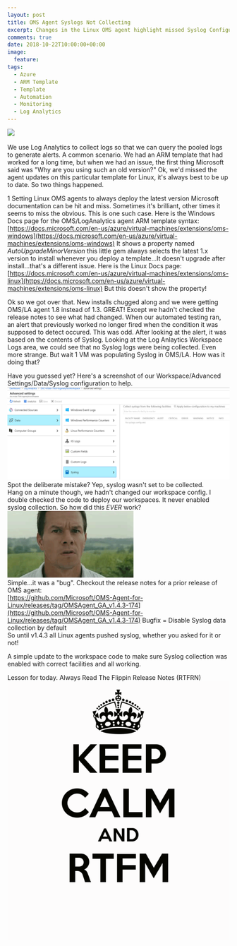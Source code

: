 ```yaml
---
layout: post
title: OMS Agent Syslogs Not Collecting
excerpt: Changes in the Linux OMS agent highlight missed Syslog Configuration (RTFM or RTFRN)
comments: true
date: 2018-10-22T10:00:00+00:00
image:
  feature: 
tags: 
  - Azure
  - ARM Template
  - Template
  - Automation
  - Monitoring
  - Log Analytics
---
```


<img style="float: top;" src="https://msdnshared.blob.core.windows.net/media/2016/11/OMS-Log-Analytics-e1479220299227.png">

We use Log Analytics to collect logs so that we can query the pooled logs to generate alerts.  A common scenario. 
We had an ARM template that had worked for a long time, but when we had an issue, the first thing Microsoft said was "Why are you using such an old version?"
Ok, we'd missed the agent updates on this particular template for Linux, it's always best to be up to date.  So two things happened.

1 Setting Linux OMS agents to always deploy the latest version
Microsoft documentation can be hit and miss.  Sometimes it's brilliant, other times it seems to miss the obvious.  This is one such case.
Here is the Windows Docs page for the OMS/LogAnalytics agent ARM template syntax:  
[https://docs.microsoft.com/en-us/azure/virtual-machines/extensions/oms-windows](https://docs.microsoft.com/en-us/azure/virtual-machines/extensions/oms-windows)
It shows a property named *AutoUpgradeMinorVersion* this little gem always selects the latest 1.x version to install whenever you deploy a template...It doesn't upgrade after install...that's a different issue.
Here is the Linux Docs page:  
[https://docs.microsoft.com/en-us/azure/virtual-machines/extensions/oms-linux](https://docs.microsoft.com/en-us/azure/virtual-machines/extensions/oms-linux)
But this doesn't show the property!
  
Ok so we got over that.  New installs chugged along and we were getting OMS/LA agent 1.8 instead of 1.3.  GREAT!
Except we hadn't checked the release notes to see what had changed.
When our automated testing ran, an alert that previously worked no longer fired when the condition it was supposed to detect occured.
This was odd. After looking at the alert, it was based on the contents of Syslog.  Looking at  the Log Anlaytics Workspace Logs area, we could see that no Syslog logs were being collected. Even more strange. But wait 1 VM was populating Syslog in OMS/LA.  How was it doing that?

Have you guessed yet?
Here's a screenshot of our Workspace/Advanced Settings/Data/Syslog configuration to help. <img src=public/emptylawsyslog.png>
Spot the deliberate mistake? Yep, syslog wasn't set to be collected.  
Hang on a minute though, we hadn't changed our workspace config. I double checked the code to deploy our workspaces.  It never enabled syslog collection.  So how did this *EVER* work?  
<img src=public/confused.gif>  
Simple...it was a "bug".
Checkout the release notes for a prior release of OMS agent:  
[https://github.com/Microsoft/OMS-Agent-for-Linux/releases/tag/OMSAgent_GA_v1.4.3-174](https://github.com/Microsoft/OMS-Agent-for-Linux/releases/tag/OMSAgent_GA_v1.4.3-174)
Bugfix = Disable Syslog data collection by default  
So until v1.4.3 all Linux agents pushed syslog, whether you asked for it or not!  
    
A simple update to the workspace code to make sure Syslog collection was enabled with correct facilities and all working.

Lesson for today.  Always Read The Flippin Release Notes (RTFRN)
<IMG SRC=public/rtfm.png>
